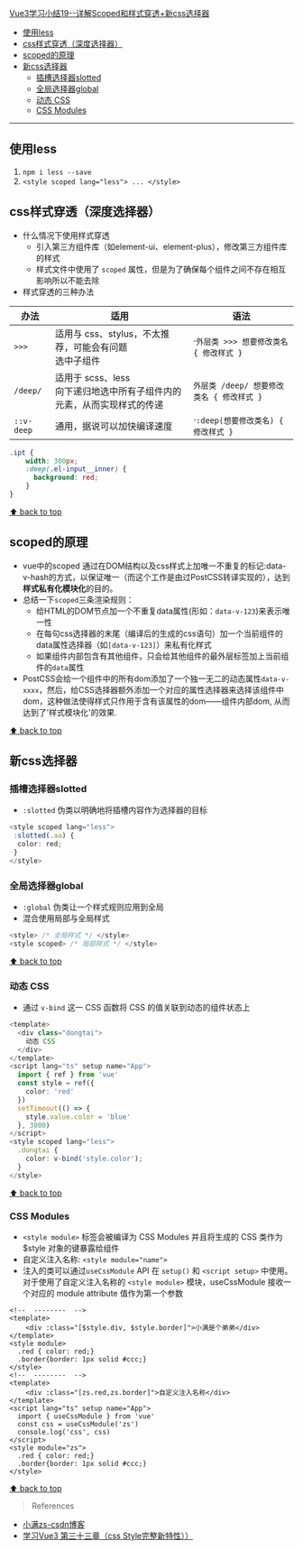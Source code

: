 [Vue3学习小结19--详解Scoped和样式穿透+新css选择器](#top)

- [使用less](#使用less)
- [css样式穿透（深度选择器）](#css样式穿透深度选择器)
- [scoped的原理](#scoped的原理)
- [新css选择器](#新css选择器)
  - [插槽选择器slotted](#插槽选择器slotted)
  - [全局选择器global](#全局选择器global)
  - [动态 CSS](#动态-css)
  - [CSS Modules](#css-modules)

-------------------------------------

## 使用less

1. `npm i less --save`
2. `<style scoped lang="less"> ... </style>`

## css样式穿透（深度选择器）

- 什么情况下使用样式穿透
  - 引入第三方组件库（如element-ui、element-plus），修改第三方组件库的样式
  - 样式文件中使用了 `scoped` 属性，但是为了确保每个组件之间不存在相互影响所以不能去除
- 样式穿透的三种办法

|办法|适用|语法|
|---|---|---|
|`>>>`|适用与 css、stylus，不太推荐，可能会有问题<br>选中子组件|·`外层类 >>> 想要修改类名 { 修改样式 }`|
|`/deep/`|适用于 scss、less<br>向下递归地选中所有子组件内的元素，从而实现样式的传递|`外层类 /deep/ 想要修改类名 { 修改样式 }`|
|`::v-deep`|通用，据说可以加快编译速度|·`:deep(想要修改类名) { 修改样式 }`|

```css
.ipt {
    width: 300px;
    :deep(.el-input__inner) {
      background: red;
    }
}
```

[⬆ back to top](#top)

## scoped的原理

- vue中的scoped 通过在DOM结构以及css样式上加唯一不重复的标记:data-v-hash的方式，以保证唯一（而这个工作是由过PostCSS转译实现的），达到**样式私有化模块化**的目的。
- 总结一下`scoped`三条渲染规则：
  - 给HTML的DOM节点加一个不重复data属性(形如：`data-v-123`)来表示唯一性
  - 在每句css选择器的末尾（编译后的生成的css语句）加一个当前组件的data属性选择器（如`[data-v-123]`）来私有化样式
  - 如果组件内部包含有其他组件，只会给其他组件的最外层标签加上当前组件的`data`属性
- PostCSS会给一个组件中的所有dom添加了一个独一无二的动态属性`data-v-xxxx`，然后，给CSS选择器额外添加一个对应的属性选择器来选择该组件中dom，这种做法使得样式只作用于含有该属性的dom——组件内部dom, 从而达到了'样式模块化'的效果.

[⬆ back to top](#top)

## 新css选择器

### 插槽选择器slotted

- `:slotted` 伪类以明确地将插槽内容作为选择器的目标

```ts
<style scoped lang="less">
 :slotted(.aa) {
  color: red;
 }
</style>
```

### 全局选择器global

- `:global` 伪类让一个样式规则应用到全局
- 混合使用局部与全局样式

```ts
<style> /* 全局样式 */ </style>
<style scoped> /* 局部样式 */ </style>
```

[⬆ back to top](#top)

### 动态 CSS

- 通过 `v-bind` 这一 CSS 函数将 CSS 的值关联到动态的组件状态上

```ts
<template>
  <div class="dongtai">
    动态 CSS
  </div>
</template>
<script lang="ts" setup name="App">
  import { ref } from 'vue'
  const style = ref({
    color: 'red'
  })
  setTimeout(() => {
    style.value.color = 'blue'
  }, 3000)
</script>
<style scoped lang="less">
  .dongtai {
    color: v-bind('style.color');
  }
</style>
```

[⬆ back to top](#top)

### CSS Modules

- `<style module>` 标签会被编译为 CSS Modules 并且将生成的 CSS 类作为 $style 对象的键暴露给组件
- 自定义注入名称: `<style module="name">`
- 注入的类可以通过`useCssModule` API 在 `setup()` 和 `<script setup>` 中使用。对于使用了自定义注入名称的 `<style module>` 模块，useCssModule 接收一个对应的 module attribute 值作为第一个参数

```vue
<!--  --------  --> 
<template>
    <div :class="[$style.div, $style.border]">小满是个弟弟</div>
</template>
<style module>
  .red { color: red;}
  .border{border: 1px solid #ccc;}
</style>
<!--  --------  --> 
<template>
    <div :class="[zs.red,zs.border]">自定义注入名称</div>
</template>
<script lang="ts" setup name="App">
  import { useCssModule } from 'vue'
  const css = useCssModule('zs')
  console.log('css', css)
</script>
<style module="zs">
  .red { color: red;}
  .border{border: 1px solid #ccc;}
</style>
```

[⬆ back to top](#top)

> References
- [小满zs-csdn博客](https://blog.csdn.net/qq1195566313/category_11618172.html)
- [学习Vue3 第三十三章（css Style完整新特性））](https://xiaoman.blog.csdn.net/article/details/124754590)
